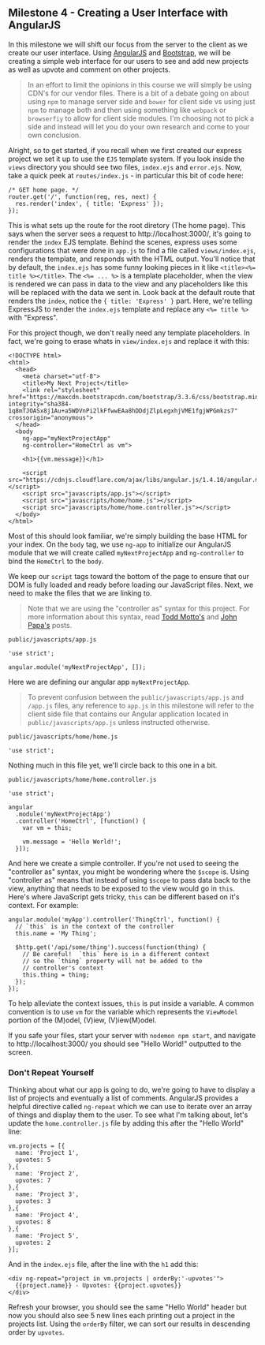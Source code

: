 ## Milestone 4 - Creating a User Interface with AngularJS

In this milestone we will shift our focus from the server to the client as we create our user interface.  Using [AngularJS](https://angularjs.org/) and [Bootstrap](http://getbootstrap.com/), we will be creating a simple web interface for our users to see and add new projects as well as upvote and comment on other projects.

> In an effort to limit the opinions in this course we will simply be using CDN's for our vendor files.  There is a bit of a debate going on about using `npm` to manage server side and `bower` for client side vs using just `npm` to manage both and then using something like `webpack` or `browserfiy` to allow for client side modules.  I'm choosing not to pick a side and instead will let you do your own research and come to your own conclusion.

Alright, so to get started, if you recall when we first created our express project we set it up to use the `EJS` template system.  If you look inside the `views` directory you should see two files, `index.ejs` and `error.ejs`.  Now, take a quick peek at `routes/index.js` - in particular this bit of code here:

```
/* GET home page. */
router.get('/', function(req, res, next) {
  res.render('index', { title: 'Express' });
});
```

This is what sets up the route for the root diretory (The home page).  This says when the server sees a request to http://localhost:3000/, it's going to render the `index` EJS template.  Behind the scenes, express uses some configurations that were done in `app.js` to find a file called `views/index.ejs`, renders the template, and responds with the HTML output.  You'll notice that by default, the `index.ejs` has some funny looking pieces in it like `<title><%= title %></title>`.  The `<%= ... %>` is a template placeholder, when the view is rendered we can pass in data to the view and any placeholders like this will be replaced with the data we sent in.  Look back at the default route that renders the `index`, notice the `{ title: 'Express' }` part.  Here, we're telling ExpressJS to render the `index.ejs` template and replace any `<%= title %>` with "Express".

For this project though, we don't really need any template placeholders.  In fact, we're going to erase whats in `view/index.ejs` and replace it with this:

```
<!DOCTYPE html>
<html>
  <head>
    <meta charset="utf-8">
    <title>My Next Project</title>
    <link rel="stylesheet" href="https://maxcdn.bootstrapcdn.com/bootstrap/3.3.6/css/bootstrap.min.css" integrity="sha384-1q8mTJOASx8j1Au+a5WDVnPi2lkFfwwEAa8hDDdjZlpLegxhjVME1fgjWPGmkzs7" crossorigin="anonymous">
  </head>
  <body
    ng-app="myNextProjectApp"
    ng-controller="HomeCtrl as vm">

    <h1>{{vm.message}}</h1>

    <script src="https://cdnjs.cloudflare.com/ajax/libs/angular.js/1.4.10/angular.min.js"></script>
    <script src="javascripts/app.js"></script>
    <script src="javascripts/home/home.js"></script>
    <script src="javascripts/home/home.controller.js"></script>
  </body>
</html>
```

Most of this should look familiar, we're simply building the base HTML for your index.  On the `body` tag, we use `ng-app` to initialize our AngularJS module that we will create called `myNextProjectApp` and `ng-controller` to bind the `HomeCtrl` to the `body`.

We keep our `script` tags toward the bottom of the page to ensure that our DOM is fully loaded and ready before loading our JavaScript files.  Next, we need to make the files that we are linking to.

> Note that we are using the "controller as" syntax for this project.  For more information about this syntax, read [Todd Motto's](https://toddmotto.com/digging-into-angulars-controller-as-syntax/) and [John Papa's](http://www.johnpapa.net/angularjss-controller-as-and-the-vm-variable/) posts.

`public/javascripts/app.js`
```
'use strict';

angular.module('myNextProjectApp', []);
```

Here we are defining our angular app `myNextProjectApp`.

> To prevent confusion between the `public/javascripts/app.js` and `/app.js` files, any reference to `app.js` in this milestone will refer to the client side file that contains our Angular application located in `public/javascripts/app.js` unless instructed otherwise.

`public/javascripts/home/home.js`
```
'use strict';
```

Nothing much in this file yet, we'll circle back to this one in a bit.

`public/javascripts/home/home.controller.js`
```
'use strict';

angular
  .module('myNextProjectApp')
  .controller('HomeCtrl', [function() {
    var vm = this;

    vm.message = 'Hello World!';
  }]);
```

And here we create a simple controller.  If you're not used to seeing the "controller as" syntax, you might be wondering where the `$scope` is.  Using "controller as" means that instead of using `$scope` to pass data back to the view, anything that needs to be exposed to the view would go in `this`.  Here's where JavaScript gets tricky, `this` can be different based on it's context.  For example:

```
angular.module('myApp').controller('ThingCtrl', function() {
  // `this` is in the context of the controller
  this.name = 'My Thing';

  $http.get('/api/some/thing').success(function(thing) {
    // Be careful!  `this` here is in a different context
    // so the `thing` property will not be added to the
    // controller's context
    this.thing = thing;
  });
});
```

To help alleviate the context issues, `this` is put inside a variable.  A common convention is to use `vm` for the variable which represents the `ViewModel` portion of the (M)odel, (V)iew, (V)iew(M)odel.

If you safe your files, start your server with `nodemon npm start`, and navigate to http://localhost:3000/ you should see "Hello World!" outputted to the screen.

### Don't Repeat Yourself

Thinking about what our app is going to do, we're going to have to display a list of projects and eventually a list of comments.  AngularJS provides a helpful directive called `ng-repeat` which we can use to iterate over an array of things and display them to the user.  To see what I'm talking about, let's update the `home.controller.js` file by adding this after the "Hello World" line:

```
vm.projects = [{
  name: 'Project 1',
  upvotes: 5
},{
  name: 'Project 2',
  upvotes: 7
},{
  name: 'Project 3',
  upvotes: 3
},{
  name: 'Project 4',
  upvotes: 8
},{
  name: 'Project 5',
  upvotes: 2
}];
```

And in the `index.ejs` file, after the line with the `h1` add this:

```
<div ng-repeat="project in vm.projects | orderBy:'-upvotes'">
  {{project.name}} - Upvotes: {{project.upvotes}}
</div>
```

Refresh your browser, you should see the same "Hello World" header but now you should also see 5 new lines each printing out a project in the projects list.  Using the `orderBy` filter, we can sort our results in descending order by `upvotes`.
